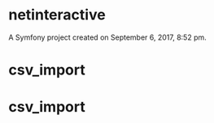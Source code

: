 netinteractive
==============

A Symfony project created on September 6, 2017, 8:52 pm.
# csv_import
# csv_import
